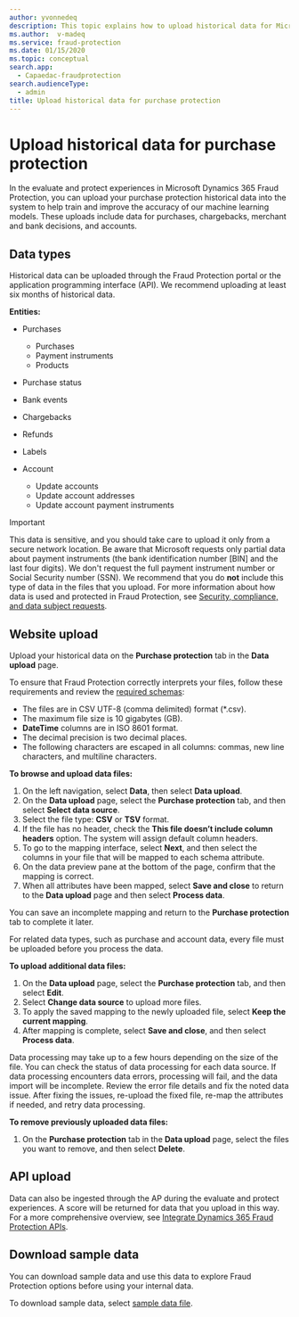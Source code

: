 ```yaml
---
author: yvonnedeq
description: This topic explains how to upload historical data for Microsoft Dynamics 365 Fraud Protection.
ms.author:  v-madeq
ms.service: fraud-protection
ms.date: 01/15/2020
ms.topic: conceptual
search.app: 
  - Capaedac-fraudprotection
search.audienceType:
  - admin
title: Upload historical data for purchase protection 
---
```


# Upload historical data for purchase protection 

In the evaluate and protect experiences in Microsoft Dynamics 365 Fraud Protection, you can upload your purchase protection historical data into the system to help train and improve the accuracy of our machine learning models. These uploads include data for purchases, chargebacks, merchant and bank decisions, and accounts.

## Data types

Historical data can be uploaded through the Fraud Protection portal or the application programming interface (API).  We recommend uploading at least six months of historical data.

**Entities:**

- Purchases

    - Purchases
    - Payment instruments
    - Products

- Purchase status
- Bank events
- Chargebacks
- Refunds
- Labels
- Account

    - Update accounts
    - Update account addresses
    - Update account payment instruments

> [!IMPORTANT]
> This data is sensitive, and you should take care to upload it only from a secure network location. Be aware that Microsoft requests only partial data about payment instruments (the bank identification number \[BIN\] and the last four digits). We don't request the full payment instrument number or Social Security number (SSN). We recommend that you do **not** include this type of data in the files that you upload. For more information about how data is used and protected in Fraud Protection, see [Security, compliance, and data subject requests](security-compliance.md).

## Website upload

Upload your historical data on the **Purchase protection** tab in the **Data upload** page.

To ensure that Fraud Protection correctly interprets your files, follow these requirements and review the [required schemas](schema.md):

- The files are in CSV UTF-8 (comma delimited) format (\*.csv).
- The maximum file size is 10 gigabytes (GB).
- **DateTime** columns are in ISO 8601 format.
- The decimal precision is two decimal places.
- The following characters are escaped in all columns: commas, new line characters, and multiline characters.

**To browse and upload data files:**
1. On the left navigation, select **Data**, then select **Data upload**.
1. On the **Data upload** page, select the **Purchase protection** tab, and then select **Select data source**. 
1. Select the file type: **CSV** or **TSV** format. 
1. If the file has no header, check the **This file doesn’t include column headers** option. The system will assign default column headers. 
1. To go to the mapping interface, select **Next**, and then select the columns in your file that will be mapped to each schema attribute. 
1. On the data preview pane at the bottom of the page, confirm that the mapping is correct. 
1. When all attributes have been mapped, select **Save and close** to return to the **Data upload** page and then select **Process data**. 

  You can save an incomplete mapping and return to the **Purchase protection** tab to complete it later. 
  
  For related data types, such as purchase and account data, every file must be uploaded before you process the data.
  
**To upload additional data files:** 
1. On the **Data upload** page, select the **Purchase protection** tab, and then select **Edit**.
1. Select **Change data source** to upload more files. 
1. To apply the saved mapping to the newly uploaded file, select **Keep the current mapping**. 
1. After mapping is complete, select **Save and close**, and then select **Process data**.
 
Data processing may take up to a few hours depending on the size of the file. You  can check the status of data processing for each data source. 
If data processing encounters data errors, processing will fail, and the data import will be incomplete. Review the error file details and fix the noted data issue. After fixing the issues, re-upload the fixed file, re-map the attributes if needed, and retry data processing. 

**To remove previously uploaded data files:**
1. On the **Purchase protection** tab in the **Data upload** page, select the files you want to remove, and then select **Delete**.


## API upload

Data can also be ingested through the AP during the evaluate and protect experiences. A score will be returned for data that you upload in this way. For a more comprehensive overview, see [Integrate Dynamics 365 Fraud Protection APIs](integrate-real-time-api.md).

## Download sample data
You can download  sample data and use this data to explore Fraud Protection options before using your internal data.

To download sample data, select [sample data file](https://download.microsoft.com/download/c/6/a/c6a37f61-1d4c-4357-8b3c-0a6d78bcb3a1/DFP_External_Sample_Data.zip).  
